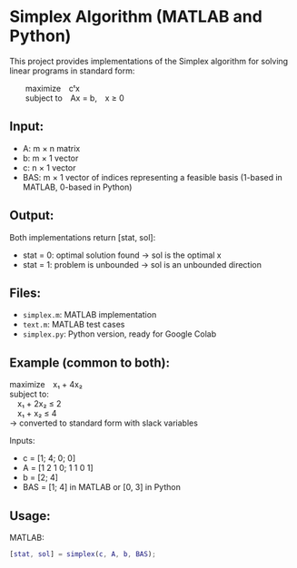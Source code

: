 # Simplex Algorithm (MATLAB and Python)

This project provides implementations of the Simplex algorithm for solving linear programs in standard form:

  maximize cᵗx  
  subject to Ax = b, x ≥ 0

## Input:
- A: m × n matrix
- b: m × 1 vector
- c: n × 1 vector
- BAS: m × 1 vector of indices representing a feasible basis (1-based in MATLAB, 0-based in Python)

## Output:
Both implementations return [stat, sol]:
- stat = 0: optimal solution found → sol is the optimal x
- stat = 1: problem is unbounded → sol is an unbounded direction

## Files:
- `simplex.m`: MATLAB implementation
- `text.m`: MATLAB test cases
- `simplex.py`: Python version, ready for Google Colab

## Example (common to both):
maximize x₁ + 4x₂  
subject to:  
 x₁ + 2x₂ ≤ 2  
 x₁ + x₂ ≤ 4  
→ converted to standard form with slack variables

Inputs:
- c = [1; 4; 0; 0]
- A = [1 2 1 0; 1 1 0 1]
- b = [2; 4]
- BAS = [1; 4] in MATLAB or [0, 3] in Python

## Usage:
MATLAB:
```matlab
[stat, sol] = simplex(c, A, b, BAS);
